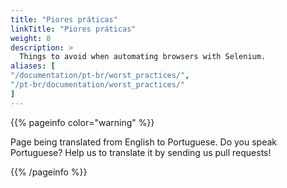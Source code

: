 ```yaml
---
title: "Piores práticas"
linkTitle: "Piores práticas"
weight: 8
description: >
  Things to avoid when automating browsers with Selenium.
aliases: [
"/documentation/pt-br/worst_practices/",
"/pt-br/documentation/worst_practices/"
]
---
```


{{% pageinfo color="warning" %}}
<p class="lead">
   <i class="fas fa-language display-4"></i> 
   Page being translated from 
   English to Portuguese. Do you speak Portuguese? Help us to translate
   it by sending us pull requests!
</p>
{{% /pageinfo %}}

